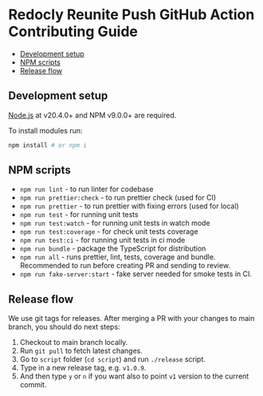 # Redocly Reunite Push GitHub Action Contributing Guide

- [Development setup](#development-setup)
- [NPM scripts](#npm-scripts)
- [Release flow](#release-flow)

## Development setup

[Node.js](http://nodejs.org) at v20.4.0+ and NPM v9.0.0+ are required.

To install modules run:

```bash
npm install # or npm i
```

## NPM scripts

- `npm run lint` - to run linter for codebase
- `npm run prettier:check` - to run prettier check (used for CI)
- `npm run prettier` - to run prettier with fixing errors (used for local)
- `npm run test` - for running unit tests
- `npm run test:watch` - for running unit tests in watch mode
- `npm run test:coverage` - for check unit tests coverage
- `npm run test:ci` - for running unit tests in ci mode
- `npm run bundle` - package the TypeScript for distribution
- `npm run all` - runs prettier, lint, tests, coverage and bundle. Recommended
  to run before creating PR and sending to review.
- `npm run fake-server:start` - fake server needed for smoke tests in CI.

## Release flow

We use git tags for releases. After merging a PR with your changes to main
branch, you should do next steps:

1. Checkout to main branch locally.
1. Run `git pull` to fetch latest changes.
1. Go to `script` folder (`cd script`) and run `./release` script.
1. Type in a new release tag, e.g. `v1.0.9`.
1. And then type `y` or `n` if you want also to point `v1` version to the
   current commit.
